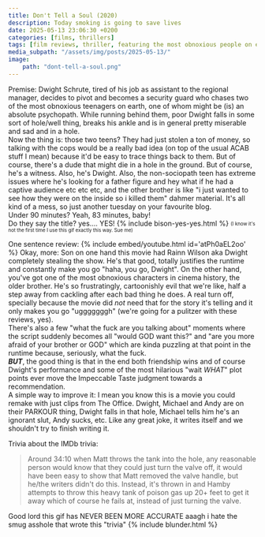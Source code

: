 ```yaml
---
title: Don't Tell a Soul (2020)
description: Today smoking is going to save lives
date: 2025-05-13 23:06:30 +0200
categories: [films, thrillers]
tags: [film reviews, thriller, featuring the most obnoxious people on earth, folk horror, middleofnowherecore, wrong place wrong face, they say the title]
media_subpath: "/assets/img/posts/2025-05-13/"
image:
    path: "dont-tell-a-soul.png"
---
```

<span class="reviewsection">Premise:</span> Dwight Schrute, tired of his job as assistant to the regional manager, decides to pivot and becomes a security guard who chases two of the most obnoxious teenagers on earth, one of whom might be (is) an absolute psychopath. While running behind them, poor Dwight falls in some sort of hole/well thing, breaks his ankle and is in general pretty miserable and sad and in a hole.<br/>Now the thing is: those two teens? They had just stolen a ton of money, so talking with the cops would be a really bad idea (on top of the usual ACAB stuff I mean) because it'd be easy to trace things back to them. But of course, there's a dude that might die in a hole in the ground. But of course, he's a witness. Also, he's Dwight. Also, the non-sociopath teen has extreme issues where he's looking for a father figure and hey what if he had a captive audience etc etc etc, and the other brother is like "i just wanted to see how they were on the inside so i killed them" dahmer material. It's all kind of a mess, so just another tuesday on your favourite blog.<br/>
<span class="reviewsection">Under 90 minutes?</span> Yeah, 83 minutes, baby!<br/>
<span class="reviewsection">Do they say the title?</span> yes.... YES!
{% include bison-yes-yes.html %}
<sub><sup>(I know it's not the first time I use this gif exactly this way. Sue me)</sup></sub>

<span class="reviewsection">One sentence review:</span>
{% include embed/youtube.html id='atPh0aEL2oo' %}
<span class="reviewsection">Okay, more:</span> Son on one hand this movie had Rainn Wilson aka Dwight completely stealing the show. He's that good, totally justifies the runtime and constantly make you go "haha, you go, Dwight". On the other hand, you've got one of the most obnoxious characters in cinema history, the older brother. He's so frustratingly, cartoonishly evil that we're like, half a step away from cackling after each bad thing he does. A real turn off, specially because the movie did *not* need that for the story it's telling and it only makes you go "ugggggggh" (we're going for a pulitzer with these reviews, yes).<br/>There's also a few "what the fuck are you talking about" moments where the script suddenly becomes all "would GOD want this?" and "are you more afraid of your brother or GOD" which are kinda puzzling at that point in the runtime because, seriously, what the fuck.<br/>***BUT***, the good thing is that in the end both friendship wins and of course Dwight's performance and some of the most hilarious "wait *WHAT*" plot points ever move the Impeccable Taste judgment towards a recommendation.<br/>
<span class="reviewsection">A simple way to improve it:</span> I mean you know this is a movie you could remake with just clips from The Office. Dwight, Michael and Andy are on their PARKOUR thing, Dwight falls in that hole, Michael tells him he's an ignorant slut, Andy sucks, etc. Like any great joke, it writes itself and we shouldn't try to finish writing it.

<span class="reviewsection">Trivia about the IMDb trivia:</span>
> Around 34:10 when Matt throws the tank into the hole, any reasonable person would know that they could just turn the valve off, it would have been easy to show that Matt removed the valve handle, but he/the writers didn't do this. Instead, it's thrown in and Hamby attempts to throw this heavy tank of poison gas up 20+ feet to get it away which of course he fails at, instead of just turning the valve.

Good lord this gif has NEVER BEEN MORE ACCURATE aaagh i hate the smug asshole that wrote this "trivia"
{% include blunder.html %}